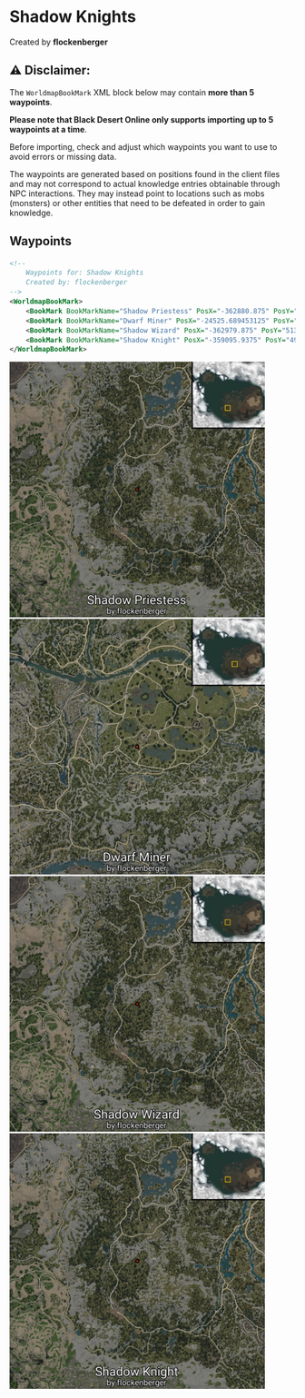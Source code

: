 # Shadow Knights
Created by **flockenberger**

## ⚠️ Disclaimer:
The `WorldmapBookMark` XML block below may contain **more than 5 waypoints**.

**Please note that Black Desert Online only supports importing up to 5 waypoints at a time**.

Before importing, check and adjust which waypoints you want to use to avoid errors or missing data.

The waypoints are generated based on positions found in the client files and may not correspond to actual knowledge entries obtainable through NPC interactions.
They may instead point to locations such as mobs (monsters) or other entities that need to be defeated in order to gain knowledge.

## Waypoints
```xml
<!--
    Waypoints for: Shadow Knights
    Created by: flockenberger
-->
<WorldmapBookMark>
    <BookMark BookMarkName="Shadow Priestess" PosX="-362880.875" PosY="4872.6201171875" PosZ="-188332.9375" />
    <BookMark BookMarkName="Dwarf Miner" PosX="-24525.689453125" PosY="-3849.0" PosZ="-131309.0" />
    <BookMark BookMarkName="Shadow Wizard" PosX="-362979.875" PosY="5131.52001953125" PosZ="-183351.9375" />
    <BookMark BookMarkName="Shadow Knight" PosX="-359095.9375" PosY="4974.7099609375" PosZ="-181062.9375" />
</WorldmapBookMark>
```

<img src="./Shadow Knights_Shadow Priestess_Preview.webp" width="450"/> <img src="./Shadow Knights_Dwarf Miner_Preview.webp" width="450"/> <img src="./Shadow Knights_Shadow Wizard_Preview.webp" width="450"/> <img src="./Shadow Knights_Shadow Knight_Preview.webp" width="450"/> 